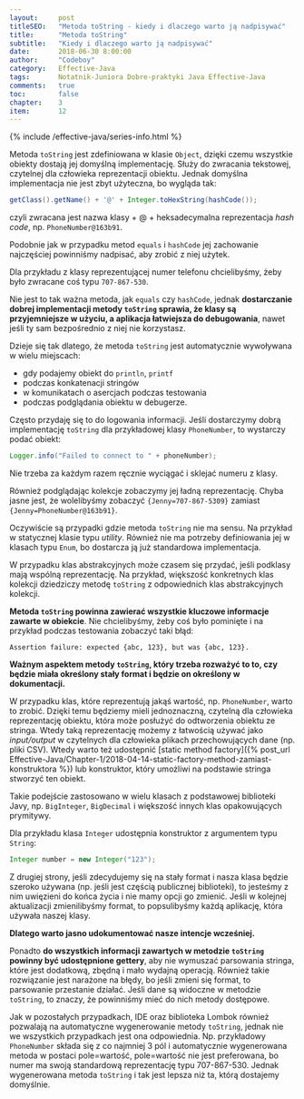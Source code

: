```yaml
---
layout:     post
titleSEO:   "Metoda toString - kiedy i dlaczego warto ją nadpisywać"
title:      "Metoda toString"
subtitle:   "Kiedy i dlaczego warto ją nadpisywać"
date:       2018-06-30 8:00:00
author:     "Codeboy"
category:   Effective-Java
tags:       Notatnik-Juniora Dobre-praktyki Java Effective-Java
comments:   true
toc:        false
chapter:    3
item:       12
---
```


{% include /effective-java/series-info.html %}

Metoda `toString` jest zdefiniowana w klasie `Object`, dzięki czemu wszystkie obiekty dostają jej domyślną implementację. Służy do zwracania tekstowej, czytelnej dla człowieka reprezentacji obiektu. Jednak domyślna implementacja nie jest zbyt użyteczna, bo wygląda tak:

``` java
getClass().getName() + '@' + Integer.toHexString(hashCode());
```
czyli zwracana jest nazwa klasy + @ + heksadecymalna reprezentacja *hash code*, np. `PhoneNumber@163b91`.

Podobnie jak w przypadku metod `equals` i `hashCode` jej zachowanie najczęściej powinniśmy nadpisać, aby zrobić z niej użytek.

Dla przykładu z klasy reprezentującej numer telefonu chcielibyśmy, żeby było zwracane coś typu `707-867-530`.

Nie jest to tak ważna metoda, jak `equals` czy `hashCode`, jednak **dostarczanie dobrej implementacji metody `toString` sprawia, że klasy są przyjemniejsze w użyciu, a aplikacja łatwiejsza do debugowania**, nawet jeśli ty sam bezpośrednio z niej nie korzystasz.

Dzieje się tak dlatego, że metoda `toString` jest automatycznie wywoływana w wielu miejscach:

- gdy podajemy obiekt do `println`, `printf`
- podczas konkatenacji stringów
- w komunikatach o asercjach podczas testowania
- podczas podglądania obiektu w debugerze.

Często przydaję się to do logowania informacji. Jeśli dostarczymy dobrą implementację `toString` dla przykładowej klasy `PhoneNumber`, to wystarczy podać obiekt:

```java
Logger.info("Failed to connect to " + phoneNumber);
```
Nie trzeba za każdym razem ręcznie wyciągać i sklejać numeru z klasy.

Również podglądając kolekcje zobaczymy jej ładną reprezentację. Chyba jasne jest, że wolelibyśmy zobaczyć `{Jenny=707-867-5309}` zamiast `{Jenny=PhoneNumber@163b91}`.

Oczywiście są przypadki gdzie metoda `toString` nie ma sensu. Na przykład w statycznej klasie typu *utility*. Również nie ma potrzeby definiowania jej w klasach typu `Enum`, bo dostarcza ją już standardowa implementacja.

W przypadku klas abstrakcyjnych może czasem się przydać, jeśli podklasy mają wspólną reprezentację. Na przykład, większość konkretnych klas kolekcji dziedziczy metodę `toString` z odpowiednich klas abstrakcyjnych kolekcji.

**Metoda `toString` powinna zawierać wszystkie kluczowe informacje zawarte w obiekcie**. Nie chcielibyśmy, żeby coś było pominięte i na przykład podczas testowania zobaczyć taki błąd:

```console
Assertion failure: expected {abc, 123}, but was {abc, 123}.
```

**Ważnym aspektem metody `toString`, który trzeba rozważyć to to, czy będzie miała określony stały format i będzie on określony w dokumentacji.**

W przypadku klas, które reprezentują jakąś wartość, np. `PhoneNumber`, warto to zrobić. Dzięki temu będziemy mieli jednoznaczną, czytelną dla człowieka reprezentację obiektu, która może posłużyć do odtworzenia obiektu ze stringa. Wtedy taką reprezentację możemy z łatwością używać jako *input/output* w czytelnych dla człowieka plikach przechowujących dane (np. pliki CSV). Wtedy warto też udostępnić [static method factory]({% post_url Effective-Java/Chapter-1/2018-04-14-static-factory-method-zamiast-konstruktora %}) lub konstruktor, który umożliwi na podstawie stringa stworzyć ten obiekt.

Takie podejście zastosowano w wielu klasach z podstawowej biblioteki Javy, np. `BigInteger`, `BigDecimal` i większość innych klas opakowujących prymitywy.

Dla przykładu klasa `Integer` udostępnia konstruktor z argumentem typu `String`:

```java
Integer number = new Integer("123");
```
Z drugiej strony, jeśli zdecydujemy się na stały format i nasza klasa będzie szeroko używana (np. jeśli jest częścią publicznej biblioteki), to jesteśmy z nim uwięzieni do końca życia i nie mamy opcji go zmienić. Jeśli w kolejnej aktualizacji zmienilibyśmy format, to popsulibyśmy każdą aplikację, która używała naszej klasy.

**Dlatego warto jasno udokumentować nasze intencje wcześniej.**

Ponadto **do wszystkich informacji zawartych w metodzie `toString` powinny być udostępnione gettery**, aby nie wymuszać parsowania stringa, które jest dodatkową, zbędną i mało wydajną operacją. Również takie rozwiązanie jest narażone na błędy, bo jeśli zmieni się format, to parsowanie przestanie działać. Jeśli dane są widoczne w metodzie `toString`, to znaczy, że powinniśmy mieć do nich metody dostępowe.

Jak w pozostałych przypadkach, IDE oraz biblioteka Lombok również pozwalają na automatyczne wygenerowanie metody `toString`, jednak nie we wszystkich przypadkach jest ona odpowiednia. Np. przykładowy `PhoneNumber` składa się z co najmniej 3 pól i automatycznie wygenerowana metoda w postaci pole=wartość, pole=wartość nie jest preferowana, bo numer ma swoją standardową reprezentację typu 707-867-530. Jednak wygenerowana metoda `toString` i tak jest lepsza niż ta, którą dostajemy domyślnie.